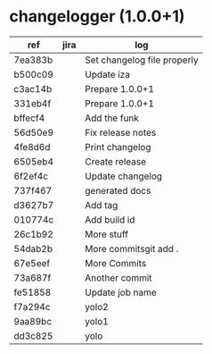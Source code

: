 # changelogger (1.0.0+1)
| ref | jira | log |
| --- | ---- | --- |
| 7ea383b |  | Set changelog file properly |
| b500c09 |  | Update iza |
| c3ac14b |  | Prepare 1.0.0+1 |
| 331eb4f |  | Prepare 1.0.0+1 |
| bffecf4 |  | Add the funk |
| 56d50e9 |  | Fix release notes |
| 4fe8d6d |  | Print changelog |
| 6505eb4 |  | Create release |
| 6f2ef4c |  | Update changelog |
| 737f467 |  | generated docs |
| d3627b7 |  | Add tag |
| 010774c |  | Add build id |
| 26c1b92 |  | More stuff |
| 54dab2b |  | More commitsgit add . |
| 67e5eef |  | More Commits |
| 73a687f |  | Another commit |
| fe51858 |  | Update job name |
| f7a294c |  | yolo2 |
| 9aa89bc |  | yolo1 |
| dd3c825 |  | yolo |
